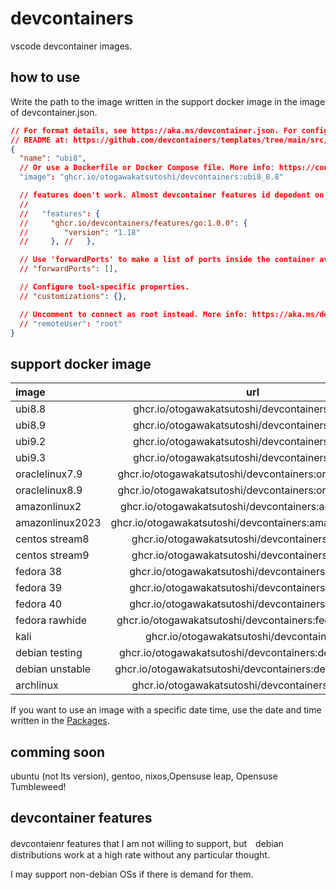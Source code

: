 # devcontainers

vscode devcontainer images.

## how to use

Write the path to the image written in the support docker image in the image of devcontainer.json.

```json:.devcontainer/devcontainer.json
// For format details, see https://aka.ms/devcontainer.json. For config options, see the
// README at: https://github.com/devcontainers/templates/tree/main/src/debian
{
  "name": "ubi8",
  // Or use a Dockerfile or Docker Compose file. More info: https://containers.dev/guide/dockerfile
  "image": "ghcr.io/otogawakatsutoshi/devcontainers:ubi8_8.8"

  // features doen't work. Almost devcontainer features id depedent on apt package.
  // 
  //   "features": {
  //     "ghcr.io/devcontainers/features/go:1.0.0": {
  //        "version": "1.18"
  //     }, //   },

  // Use 'forwardPorts' to make a list of ports inside the container available locally.
  // "forwardPorts": [],

  // Configure tool-specific properties.
  // "customizations": {},

  // Uncomment to connect as root instead. More info: https://aka.ms/dev-containers-non-root.
  // "remoteUser": "root"
}
```

## support docker image

| image           | url                                                    | stability |
| :---            | :---:                                                  | ---:      |
| ubi8.8          | ghcr.io/otogawakatsutoshi/devcontainers:ubi8_8.8       | stable    |
| ubi8.9          | ghcr.io/otogawakatsutoshi/devcontainers:ubi8_8.9       | stable    |
| ubi9.2          | ghcr.io/otogawakatsutoshi/devcontainers:ubi9_9.2       | stable    |
| ubi9.3          | ghcr.io/otogawakatsutoshi/devcontainers:ubi9_9.3       | stable    |
| oraclelinux7.9  | ghcr.io/otogawakatsutoshi/devcontainers:oraclelinux_7.9| unstable  |
| oraclelinux8.9  | ghcr.io/otogawakatsutoshi/devcontainers:oraclelinux_8.9| stable    |
| amazonlinux2    | ghcr.io/otogawakatsutoshi/devcontainers:amazonlinux2   | unstable  |
| amazonlinux2023 | ghcr.io/otogawakatsutoshi/devcontainers:amazonlinux2023| stable    |
| centos stream8  | ghcr.io/otogawakatsutoshi/devcontainers:centos8s       | stable    |
| centos stream9  | ghcr.io/otogawakatsutoshi/devcontainers:centos9s       | stable    |
| fedora 38       | ghcr.io/otogawakatsutoshi/devcontainers:fedora_38      | stable    |
| fedora 39       | ghcr.io/otogawakatsutoshi/devcontainers:fedora_39      | stable    |
| fedora 40       | ghcr.io/otogawakatsutoshi/devcontainers:fedora_40      | stable    |
| fedora rawhide  | ghcr.io/otogawakatsutoshi/devcontainers:fedora_rawhide | stable    |
| kali            | ghcr.io/otogawakatsutoshi/devcontainers:kali           | stable    |
| debian testing  | ghcr.io/otogawakatsutoshi/devcontainers:debian_testing | unstable  |
| debian unstable | ghcr.io/otogawakatsutoshi/devcontainers:debian_unstable|experimental |
| archlinux       | ghcr.io/otogawakatsutoshi/devcontainers:archlinux      | stable    |

If you want to use an image with a specific date time, use the date and time written in the [Packages](https://github.com/otogawakatsutoshi/devcontainers/pkgs/container/devcontainers).

## comming soon

ubuntu (not lts version), gentoo, nixos,Opensuse leap, Opensuse Tumbleweed!

## devcontainer features

devcontaienr features that I am not willing to support, but　debian distributions work at a high rate without any particular thought.

I may support non-debian OSs if there is demand for them.
